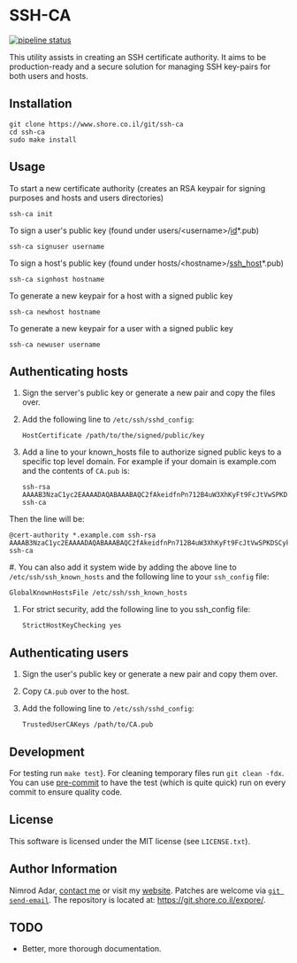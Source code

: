 # SSH-CA

[![pipeline status](https://git.shore.co.il/nimrod/ssh-ca/badges/master/pipeline.svg)](https://git.shore.co.il/nimrod/ssh-ca/-/commits/master)

This utility assists in creating an SSH certificate authority. It aims
to be production-ready and a secure solution for managing SSH key-pairs
for both users and hosts.

## Installation

```shell
git clone https://www.shore.co.il/git/ssh-ca
cd ssh-ca
sudo make install
```

## Usage

To start a new certificate authority (creates an RSA keypair for signing
purposes and hosts and users directories)

```shell
ssh-ca init
```

To sign a user's public key (found under
users/\<username>/[id](<>)\*.pub)

```shell
ssh-ca signuser username
```

To sign a host's public key (found under
hosts/\<hostname>/[ssh\_host](<>)\*.pub)

```shell
ssh-ca signhost hostname
```

To generate a new keypair for a host with a signed public key

```shell
ssh-ca newhost hostname
```

To generate a new keypair for a user with a signed public key

```shell
ssh-ca newuser username
```

## Authenticating hosts

1. Sign the server's public key or generate a new pair and copy the
   files over.

1. Add the following line to `/etc/ssh/sshd_config`:

   ```
   HostCertificate /path/to/the/signed/public/key
   ```

1. Add a line to your known\_hosts file to authorize signed public keys
   to a specific top level domain. For example if your domain is
   example.com and the contents of `CA.pub` is:

   ```
   ssh-rsa AAAAB3NzaC1yc2EAAAADAQABAAABAQC2fAkeidfnPn712B4uW3XhKyFt9FcJtVwSPKDSCykULg3X5gVV/Xa1yb4ameY3ihXOqQOlG3YpYnOQ8KdM67WtnERVbTJIfieRjGzoURz9NquLFXSKsuQrXMWRNHqXAHw7VirPvKL4cSc4l00Az1HDnHhMIclPY8G+8SkRIRsTwwwa5QjGF2wuhC6j5UHJSaF7qLFw9FSaCsEJTkQxtCD4+Rd/dxv3kVWSkm5DbNG0z3QHyISW7XDvyXP+1ccSb5+IWC0yQCT4OJNFUMDb+SdD7AzDHfI9Z5zTp56uGV23lywWhSvv20UPA0SyXJNGPOw7uJ1ak8q4SBh60PtOENQf ssh-ca
   ```

Then the line will be:

```
@cert-authority *.example.com ssh-rsa AAAAB3NzaC1yc2EAAAADAQABAAABAQC2fAkeidfnPn712B4uW3XhKyFt9FcJtVwSPKDSCykULg3X5gVV/Xa1yb4ameY3ihXOqQOlG3YpYnOQ8KdM67WtnERVbTJIfieRjGzoURz9NquLFXSKsuQrXMWRNHqXAHw7VirPvKL4cSc4l00Az1HDnHhMIclPY8G+8SkRIRsTwwwa5QjGF2wuhC6j5UHJSaF7qLFw9FSaCsEJTkQxtCD4+Rd/dxv3kVWSkm5DbNG0z3QHyISW7XDvyXP+1ccSb5+IWC0yQCT4OJNFUMDb+SdD7AzDHfI9Z5zTp56uGV23lywWhSvv20UPA0SyXJNGPOw7uJ1ak8q4SBh60PtOENQf ssh-ca
```

\#. You can also add it system wide by adding the above line to
`/etc/ssh/ssh_known_hosts` and the following line to your
`ssh_config` file:

```
GlobalKnownHostsFile /etc/ssh/ssh_known_hosts
```

1. For strict security, add the following line to you ssh\_config file:

   ```
   StrictHostKeyChecking yes
   ```

## Authenticating users

1. Sign the user's public key or generate a new pair and copy them
   over.

1. Copy `CA.pub` over to the host.

1. Add the following line to `/etc/ssh/sshd_config`:

   ```
   TrustedUserCAKeys /path/to/CA.pub
   ```

## Development

For testing run `make test`}. For cleaning temporary files
run `git clean -fdx`. You can use
[pre-commit](http://pre-commit.com/) to have the test (which is quite
quick) run on every commit to ensure quality code.

## License

This software is licensed under the MIT license (see `LICENSE.txt`).

## Author Information

Nimrod Adar, [contact me](mailto:nimrod@shore.co.il) or visit my
[website](https://www.shore.co.il/). Patches are welcome via
[`git send-email`](http://git-scm.com/book/en/v2/Git-Commands-Email). The repository
is located at: <https://git.shore.co.il/expore/>.

## TODO

- Better, more thorough documentation.
